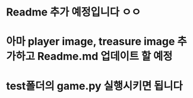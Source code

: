 # Readme 추가 예정입니다 ㅇㅇ
# 아마 player image, treasure image 추가하고 Readme.md 업데이트 할 예정
# test폴더의 game.py 실행시키면 됩니다
